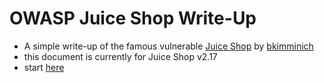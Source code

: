 # OWASP Juice Shop Write-Up
- A simple write-up of the famous vulnerable [Juice Shop](https://github.com/bkimminich/juice-shop) by [bkimminich](https://github.com/bkimminich)
- this document is currently for Juice Shop v2.17
- start [here](juice-shop-writeup.md)

